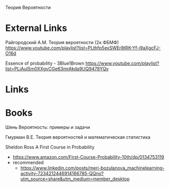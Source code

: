 Теория Вероятности

# External Links

Райгородский А.М. Теория вероятности (2к ФБМФ)
https://www.youtube.com/playlist?list=PLthfp5exSWEr8tRK-Yf-i9aXgcFJ-O16d

Essence of probability - 3Blue1Brown
https://www.youtube.com/playlist?list=PLiAulSm0XXgvCGe63mrAkda9UQ9478YQv

# Links




# Books

Шень
Вероятность: примеры и задачи

Гмурман В.Е.
Теория вероятностей и математическая статистика

Sheldon Ross
A First Course in Probability
- https://www.amazon.com/First-Course-Probability-10th/dp/0134753119
- recommended
	- https://www.linkedin.com/posts/meri-bozulanova_machinelearning-activity-7234212446914166785-QQno?utm_source=share&utm_medium=member_desktop
